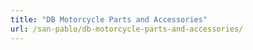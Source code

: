 ```yaml
---
title: "DB Motorcycle Parts and Accessories"
url: /san-pablo/db-motorcycle-parts-and-accessories/
---
```


